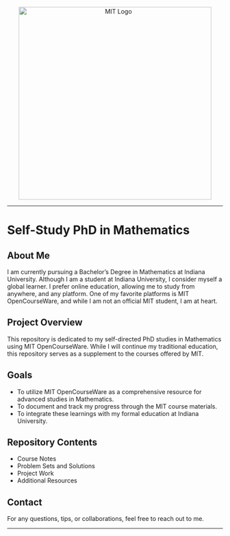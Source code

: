 <p align="center">
    <img src="https://github.com/user-attachments/assets/8eb0941f-4a07-4ee5-9aaa-f8e5053a3258" alt="MIT Logo" style="max-width: 450px; height: 450px;">
</p>

---

# Self-Study PhD in Mathematics

## About Me

I am currently pursuing a Bachelor’s Degree in Mathematics at Indiana University. Although I am a student at Indiana University, I consider myself a global learner. I prefer online education, allowing me to study from anywhere, and any platform. One of my favorite platforms is MIT OpenCourseWare, and while I am not an official MIT student, I am at heart.

## Project Overview

This repository is dedicated to my self-directed PhD studies in Mathematics using MIT OpenCourseWare. While I will continue my traditional education, this repository serves as a supplement to the courses offered by MIT. 

## Goals

- To utilize MIT OpenCourseWare as a comprehensive resource for advanced studies in Mathematics.
- To document and track my progress through the MIT course materials.
- To integrate these learnings with my formal education at Indiana University.

## Repository Contents

- Course Notes
- Problem Sets and Solutions
- Project Work
- Additional Resources

## Contact

For any questions, tips, or collaborations, feel free to reach out to me.

---

